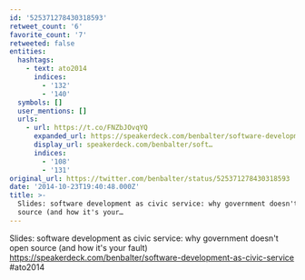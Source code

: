 ```yaml
---
id: '525371278430318593'
retweet_count: '6'
favorite_count: '7'
retweeted: false
entities:
  hashtags:
    - text: ato2014
      indices:
        - '132'
        - '140'
  symbols: []
  user_mentions: []
  urls:
    - url: https://t.co/FNZbJOvqYQ
      expanded_url: https://speakerdeck.com/benbalter/software-development-as-civic-service
      display_url: speakerdeck.com/benbalter/soft…
      indices:
        - '108'
        - '131'
original_url: https://twitter.com/benbalter/status/525371278430318593
date: '2014-10-23T19:40:48.000Z'
title: >-
  Slides: software development as civic service: why government doesn't open
  source (and how it's your…
---
```


Slides: software development as civic service: why government doesn't open source (and how it's your fault) https://speakerdeck.com/benbalter/software-development-as-civic-service #ato2014
